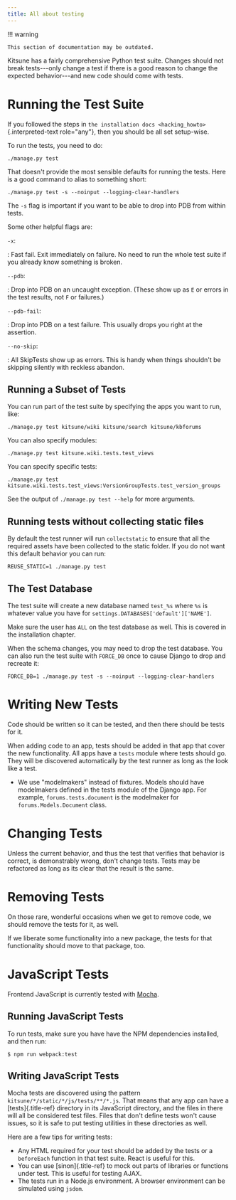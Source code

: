 ```yaml
---
title: All about testing
---
```


!!! warning

    This section of documentation may be outdated.


Kitsune has a fairly comprehensive Python test suite. Changes should not
break tests\-\--only change a test if there is a good reason to change
the expected behavior\-\--and new code should come with tests.

# Running the Test Suite

If you followed the steps in `the installation docs
<hacking_howto>`{.interpreted-text role="any"}, then you should be all
set setup-wise.

To run the tests, you need to do:

    ./manage.py test

That doesn't provide the most sensible defaults for running the tests.
Here is a good command to alias to something short:

    ./manage.py test -s --noinput --logging-clear-handlers

The `-s` flag is important if you want to be able to drop into PDB from
within tests.

Some other helpful flags are:

`-x`:

:   Fast fail. Exit immediately on failure. No need to run the whole
    test suite if you already know something is broken.

`--pdb`:

:   Drop into PDB on an uncaught exception. (These show up as `E` or
    errors in the test results, not `F` or failures.)

`--pdb-fail`:

:   Drop into PDB on a test failure. This usually drops you right at the
    assertion.

`--no-skip`:

:   All SkipTests show up as errors. This is handy when things
    shouldn't be skipping silently with reckless abandon.

## Running a Subset of Tests

You can run part of the test suite by specifying the apps you want to
run, like:

    ./manage.py test kitsune/wiki kitsune/search kitsune/kbforums

You can also specify modules:

    ./manage.py test kitsune.wiki.tests.test_views

You can specify specific tests:

    ./manage.py test kitsune.wiki.tests.test_views:VersionGroupTests.test_version_groups

See the output of `./manage.py test --help` for more arguments.

## Running tests without collecting static files

By default the test runner will run `collectstatic` to ensure that all
the required assets have been collected to the static folder. If you do
not want this default behavior you can run:

    REUSE_STATIC=1 ./manage.py test

## The Test Database

The test suite will create a new database named `test_%s` where `%s` is
whatever value you have for `settings.DATABASES['default']['NAME']`.

Make sure the user has `ALL` on the test database as well. This is
covered in the installation chapter.

When the schema changes, you may need to drop the test database. You can
also run the test suite with `FORCE_DB` once to cause Django to drop and
recreate it:

    FORCE_DB=1 ./manage.py test -s --noinput --logging-clear-handlers

# Writing New Tests

Code should be written so it can be tested, and then there should be
tests for it.

When adding code to an app, tests should be added in that app that cover
the new functionality. All apps have a `tests` module where tests should
go. They will be discovered automatically by the test runner as long as
the look like a test.

-   We use "modelmakers" instead of fixtures. Models should have
    modelmakers defined in the tests module of the Django app. For
    example, `forums.tests.document` is the modelmaker for
    `forums.Models.Document` class.

# Changing Tests

Unless the current behavior, and thus the test that verifies that
behavior is correct, is demonstrably wrong, don't change tests. Tests
may be refactored as long as its clear that the result is the same.

# Removing Tests

On those rare, wonderful occasions when we get to remove code, we should
remove the tests for it, as well.

If we liberate some functionality into a new package, the tests for that
functionality should move to that package, too.

# JavaScript Tests

Frontend JavaScript is currently tested with
[Mocha](https://mochajs.org/).

## Running JavaScript Tests

To run tests, make sure you have have the NPM dependencies installed,
and then run:

    $ npm run webpack:test

## Writing JavaScript Tests

Mocha tests are discovered using the pattern
`kitsune/*/static/*/js/tests/**/*.js`. That means that any app can have
a [tests]{.title-ref} directory in its JavaScript directory, and the
files in there will all be considered test files. Files that don't
define tests won't cause issues, so it is safe to put testing utilities
in these directories as well.

Here are a few tips for writing tests:

-   Any HTML required for your test should be added by the tests or a
    `beforeEach` function in that test suite. React is useful for this.
-   You can use [sinon]{.title-ref} to mock out parts of libraries or
    functions under test. This is useful for testing AJAX.
-   The tests run in a Node.js environment. A browser environment can be
    simulated using `jsdom`.
